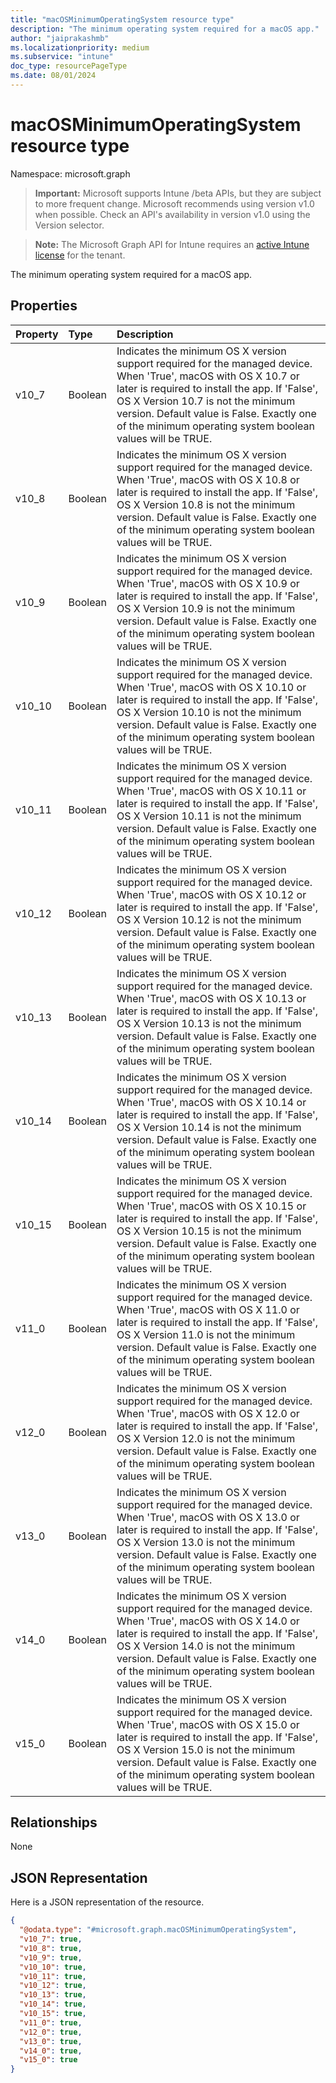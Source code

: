 ```yaml
---
title: "macOSMinimumOperatingSystem resource type"
description: "The minimum operating system required for a macOS app."
author: "jaiprakashmb"
ms.localizationpriority: medium
ms.subservice: "intune"
doc_type: resourcePageType
ms.date: 08/01/2024
---
```


# macOSMinimumOperatingSystem resource type

Namespace: microsoft.graph

> **Important:** Microsoft supports Intune /beta APIs, but they are subject to more frequent change. Microsoft recommends using version v1.0 when possible. Check an API's availability in version v1.0 using the Version selector.

> **Note:** The Microsoft Graph API for Intune requires an [active Intune license](https://go.microsoft.com/fwlink/?linkid=839381) for the tenant.

The minimum operating system required for a macOS app.

## Properties
|Property|Type|Description|
|:---|:---|:---|
|v10_7|Boolean|Indicates the minimum OS X version support required for the managed device. When 'True', macOS with OS X 10.7 or later is required to install the app. If 'False', OS X Version 10.7 is not the minimum version. Default value is False. Exactly one of the minimum operating system boolean values will be TRUE.|
|v10_8|Boolean|Indicates the minimum OS X version support required for the managed device. When 'True', macOS with OS X 10.8 or later is required to install the app. If 'False', OS X Version 10.8 is not the minimum version. Default value is False. Exactly one of the minimum operating system boolean values will be TRUE.|
|v10_9|Boolean|Indicates the minimum OS X version support required for the managed device. When 'True', macOS with OS X 10.9 or later is required to install the app. If 'False', OS X Version 10.9 is not the minimum version. Default value is False. Exactly one of the minimum operating system boolean values will be TRUE.|
|v10_10|Boolean|Indicates the minimum OS X version support required for the managed device. When 'True', macOS with OS X 10.10 or later is required to install the app. If 'False', OS X Version 10.10 is not the minimum version. Default value is False. Exactly one of the minimum operating system boolean values will be TRUE.|
|v10_11|Boolean|Indicates the minimum OS X version support required for the managed device. When 'True', macOS with OS X 10.11 or later is required to install the app. If 'False', OS X Version 10.11 is not the minimum version. Default value is False. Exactly one of the minimum operating system boolean values will be TRUE.|
|v10_12|Boolean|Indicates the minimum OS X version support required for the managed device. When 'True', macOS with OS X 10.12 or later is required to install the app. If 'False', OS X Version 10.12 is not the minimum version. Default value is False. Exactly one of the minimum operating system boolean values will be TRUE.|
|v10_13|Boolean|Indicates the minimum OS X version support required for the managed device. When 'True', macOS with OS X 10.13 or later is required to install the app. If 'False', OS X Version 10.13 is not the minimum version. Default value is False. Exactly one of the minimum operating system boolean values will be TRUE.|
|v10_14|Boolean|Indicates the minimum OS X version support required for the managed device. When 'True', macOS with OS X 10.14 or later is required to install the app. If 'False', OS X Version 10.14 is not the minimum version. Default value is False. Exactly one of the minimum operating system boolean values will be TRUE.|
|v10_15|Boolean|Indicates the minimum OS X version support required for the managed device. When 'True', macOS with OS X 10.15 or later is required to install the app. If 'False', OS X Version 10.15 is not the minimum version. Default value is False. Exactly one of the minimum operating system boolean values will be TRUE.|
|v11_0|Boolean|Indicates the minimum OS X version support required for the managed device. When 'True', macOS with OS X 11.0 or later is required to install the app. If 'False', OS X Version 11.0 is not the minimum version. Default value is False. Exactly one of the minimum operating system boolean values will be TRUE.|
|v12_0|Boolean|Indicates the minimum OS X version support required for the managed device. When 'True', macOS with OS X 12.0 or later is required to install the app. If 'False', OS X Version 12.0 is not the minimum version. Default value is False. Exactly one of the minimum operating system boolean values will be TRUE.|
|v13_0|Boolean|Indicates the minimum OS X version support required for the managed device. When 'True', macOS with OS X 13.0 or later is required to install the app. If 'False', OS X Version 13.0 is not the minimum version. Default value is False. Exactly one of the minimum operating system boolean values will be TRUE.|
|v14_0|Boolean|Indicates the minimum OS X version support required for the managed device. When 'True', macOS with OS X 14.0 or later is required to install the app. If 'False', OS X Version 14.0 is not the minimum version. Default value is False. Exactly one of the minimum operating system boolean values will be TRUE.|
|v15_0|Boolean|Indicates the minimum OS X version support required for the managed device. When 'True', macOS with OS X 15.0 or later is required to install the app. If 'False', OS X Version 15.0 is not the minimum version. Default value is False. Exactly one of the minimum operating system boolean values will be TRUE.|

## Relationships
None

## JSON Representation
Here is a JSON representation of the resource.
<!-- {
  "blockType": "resource",
  "@odata.type": "microsoft.graph.macOSMinimumOperatingSystem"
}
-->
``` json
{
  "@odata.type": "#microsoft.graph.macOSMinimumOperatingSystem",
  "v10_7": true,
  "v10_8": true,
  "v10_9": true,
  "v10_10": true,
  "v10_11": true,
  "v10_12": true,
  "v10_13": true,
  "v10_14": true,
  "v10_15": true,
  "v11_0": true,
  "v12_0": true,
  "v13_0": true,
  "v14_0": true,
  "v15_0": true
}
```